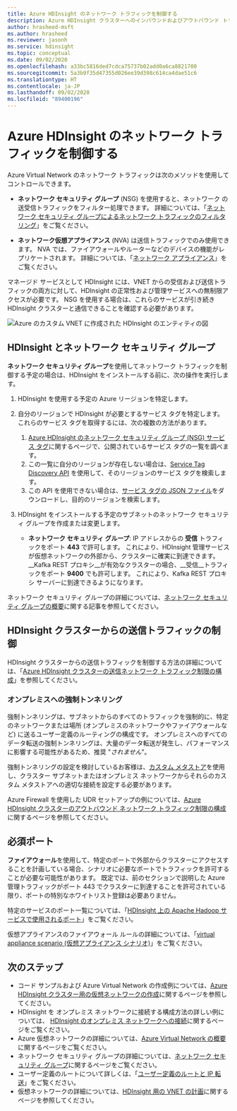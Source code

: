```yaml
---
title: Azure HDInsight のネットワーク トラフィックを制御する
description: Azure HDInsight クラスターへのインバウンドおよびアウトバウンド トラフィックを制御するための手法について説明します。
author: hrasheed-msft
ms.author: hrasheed
ms.reviewer: jasonh
ms.service: hdinsight
ms.topic: conceptual
ms.date: 09/02/2020
ms.openlocfilehash: a33bc5816ded7cdca75737b02add0a6ca8821700
ms.sourcegitcommit: 5a3b9f35d47355d026ee39d398c614ca4dae51c6
ms.translationtype: HT
ms.contentlocale: ja-JP
ms.lasthandoff: 09/02/2020
ms.locfileid: "89400196"
---
```

# <a name="control-network-traffic-in-azure-hdinsight"></a>Azure HDInsight のネットワーク トラフィックを制御する

Azure Virtual Network のネットワーク トラフィックは次のメソッドを使用してコントロールできます。

* **ネットワーク セキュリティ グループ** (NSG) を使用すると、ネットワーク の送受信トラフィックをフィルター処理できます。 詳細については、「[ネットワーク セキュリティ グループによるネットワーク トラフィックのフィルタリング](../virtual-network/security-overview.md)」をご覧ください。

* **ネットワーク仮想アプライアンス** (NVA) は送信トラフィックでのみ使用できます。 NVA では、ファイアウォールやルーターなどのデバイスの機能がレプリケートされます。 詳細については、「[ネットワーク アプライアンス](https://azure.microsoft.com/solutions/network-appliances)」をご覧ください。

マネージド サービスとして HDInsight には、VNET からの受信および送信トラフィックの両方に対して、HDInsight の正常性および管理サービスへの無制限アクセスが必要です。 NSG を使用する場合は、これらのサービスが引き続き HDInsight クラスターと通信できることを確認する必要があります。

![Azure のカスタム VNET に作成された HDInsight のエンティティの図](./media/control-network-traffic/hdinsight-vnet-diagram.png)

## <a name="hdinsight-with-network-security-groups"></a>HDInsight とネットワーク セキュリティ グループ

**ネットワーク セキュリティ グループ**を使用してネットワーク トラフィックを制御する予定の場合は、HDInsight をインストールする前に、次の操作を実行します。

1. HDInsight を使用する予定の Azure リージョンを特定します。

2. 自分のリージョンで HDInsight が必要とするサービス タグを特定します。 これらのサービス タグを取得するには、次の複数の方法があります。
    1. [Azure HDInsight のネットワーク セキュリティ グループ (NSG) サービス タグ](hdinsight-service-tags.md)に関するページで、公開されているサービス タグの一覧を調べます。 
    2. この一覧に自分のリージョンが存在しない場合は、[Service Tag Discovery API](../virtual-network/service-tags-overview.md#use-the-service-tag-discovery-api-public-preview) を使用して、そのリージョンのサービス タグを検索します。
    3. この API を使用できない場合は、[サービス タグの JSON ファイル](../virtual-network/service-tags-overview.md#discover-service-tags-by-using-downloadable-json-files)をダウンロードし、目的のリージョンを検索します。


3. HDInsight をインストールする予定のサブネットのネットワーク セキュリティ グループを作成または変更します。

    * __ネットワーク セキュリティ グループ__: IP アドレスからの __受信__ トラフィックをポート __443__ で許可します。 これにより、HDInsight 管理サービスが仮想ネットワークの外部から、クラスターに確実に到達できます。 __Kafka REST プロキシ__が有効なクラスターの場合、__受信__トラフィックをポート __9400__ でも許可します。 これにより、Kafka REST プロキシ サーバーに到達できるようになります。

ネットワーク セキュリティ グループの詳細については、[ネットワーク セキュリティ グループの概要](../virtual-network/security-overview.md)に関する記事を参照してください。

## <a name="controlling-outbound-traffic-from-hdinsight-clusters"></a>HDInsight クラスターからの送信トラフィックの制御

HDInsight クラスターからの送信トラフィックを制御する方法の詳細については、「[Azure HDInsight クラスターの送信ネットワーク トラフィック制限の構成](hdinsight-restrict-outbound-traffic.md)」を参照してください。

### <a name="forced-tunneling-to-on-premises"></a>オンプレミスへの強制トンネリング

強制トンネリングは、サブネットからのすべてのトラフィックを強制的に、特定のネットワークまたは場所 (オンプレミスのネットワークやファイアウォールなど) に送るユーザー定義のルーティングの構成です。 オンプレミスへのすべてのデータ転送の強制トンネリングは、大量のデータ転送が発生し、パフォーマンスに影響する可能性があるため、推奨 "_されません_"。

強制トンネリングの設定を検討しているお客様は、[カスタム メタストア](./hdinsight-use-external-metadata-stores.md)を使用し、クラスター サブネットまたはオンプレミス ネットワークからそれらのカスタム メタストアへの適切な接続を設定する必要があります。

Azure Firewall を使用した UDR セットアップの例については、[Azure HDInsight クラスターのアウトバウンド ネットワーク トラフィック制限の構成](hdinsight-restrict-outbound-traffic.md)に関するページを参照してください。

## <a name="required-ports"></a>必須ポート

**ファイアウォール**を使用して、特定のポートで外部からクラスターにアクセスすることを計画している場合、シナリオに必要なポートでトラフィックを許可することが必要な可能性があります。 既定では、前のセクションで説明した Azure 管理トラフィックがポート 443 でクラスターに到達することを許可されている限り、ポートの特別なホワイトリスト登録は必要ありません。

特定のサービスのポート一覧については、「[HDInsight 上の Apache Hadoop サービスで使用されるポート](hdinsight-hadoop-port-settings-for-services.md)」をご覧ください。

仮想アプライアンスのファイアウォール ルールの詳細については、「[virtual appliance scenario (仮想アプライアンス シナリオ)](../virtual-network/virtual-network-scenario-udr-gw-nva.md)」をご覧ください。

## <a name="next-steps"></a>次のステップ

* コード サンプルおよび Azure Virtual Network の作成例については、[Azure HDInsight クラスター用の仮想ネットワークの作成](hdinsight-create-virtual-network.md)に関するページを参照してください。
* HDInsight を オンプレミス ネットワークに接続する構成方法の詳しい例については、 [HDInsight のオンプレミス ネットワークへの接続](./connect-on-premises-network.md)に関するページをご覧ください。
* Azure 仮想ネットワークの詳細については、[Azure Virtual Network の概要](../virtual-network/virtual-networks-overview.md)に関するページをご覧ください。
* ネットワーク セキュリティ グループの詳細については、[ネットワーク セキュリティ グループ](../virtual-network/security-overview.md)に関するページをご覧ください。
* ユーザー定義のルートについて詳しくは、「[ユーザー定義のルートと IP 転送](../virtual-network/virtual-networks-udr-overview.md)」をご覧ください。
* 仮想ネットワークの詳細については、[HDInsight 用の VNET の計画](./hdinsight-plan-virtual-network-deployment.md)に関するページを参照してください。
